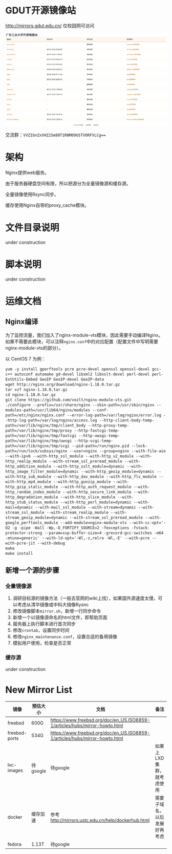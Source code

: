 # GDUT开源镜像站

http://mirrors.gdut.edu.cn/ 仅校园网可访问

![screenshot](screenshot.png)

交流群：`VVZIbnZxVHZ2Sm80T1RNM09USTVORFVLCg==`

# 架构

Nginx提供web服务。

由于服务器硬盘空间有限，所以把源分为全量镜像源和缓存源。

全量镜像使用Rsync同步。

缓存使用Nginx自带的proxy_cache模块。

# 文件目录说明

under construction

# 脚本说明

under construction

# 运维文档

## Nginx编译

为了监控流量，我们加入了nginx-module-vts模块，因此需要手动编译Nginx。如果不需要此模块，可以注释`nginx.conf`中的对应配置（配置文件中写明需要nginx-module-vts的部分）。

以 CentOS 7 为例：

```shell
yum -y install gperftools pcre pcre-devel openssl openssl-devel gcc-c++ autoconf automake gd-devel libxml2 libxslt-devel perl-devel perl-ExtUtils-Embed GeoIP GeoIP-devel GeoIP-data
wget http://nginx.org/download/nginx-1.18.0.tar.gz
tar xzf nginx-1.18.0.tar.gz
cd nginx-1.18.0.tar.gz
git clone https://github.com/vozlt/nginx-module-vts.git
./configure --prefix=/usr/share/nginx --sbin-path=/usr/sbin/nginx --modules-path=/usr/lib64/nginx/modules --conf-path=/etc/nginx/nginx.conf --error-log-path=/var/log/nginx/error.log --http-log-path=/var/log/nginx/access.log --http-client-body-temp-path=/var/lib/nginx/tmp/client_body --http-proxy-temp-path=/var/lib/nginx/tmp/proxy --http-fastcgi-temp-path=/var/lib/nginx/tmp/fastcgi --http-uwsgi-temp-path=/var/lib/nginx/tmp/uwsgi --http-scgi-temp-path=/var/lib/nginx/tmp/scgi --pid-path=/run/nginx.pid --lock-path=/run/lock/subsys/nginx --user=nginx --group=nginx --with-file-aio --with-ipv6 --with-http_ssl_module --with-http_v2_module --with-http_realip_module --with-stream_ssl_preread_module --with-http_addition_module --with-http_xslt_module=dynamic --with-http_image_filter_module=dynamic --with-http_geoip_module=dynamic --with-http_sub_module --with-http_dav_module --with-http_flv_module --with-http_mp4_module --with-http_gunzip_module --with-http_gzip_static_module --with-http_auth_request_module --with-http_random_index_module --with-http_secure_link_module --with-http_degradation_module --with-http_slice_module --with-http_stub_status_module --with-http_perl_module=dynamic --with-mail=dynamic --with-mail_ssl_module --with-stream=dynamic --with-stream_ssl_module --with-stream_realip_module --with-stream_geoip_module=dynamic --with-stream_ssl_preread_module --with-google_perftools_module --add-module=nginx-module-vts --with-cc-opt='-O2 -g -pipe -Wall -Wp,-D_FORTIFY_SOURCE=2 -fexceptions -fstack-protector-strong --param=ssp-buffer-size=4 -grecord-gcc-switches -m64 -mtune=generic' --with-ld-opt='-Wl,-z,relro -Wl,-E' --with-pcre --with-pcre-jit --with-debug
make
make install
```

## 新增一个源的步骤

### 全量镜像源

1. 调研目标源的镜像方法（一般去官网的wiki上找），如果国外源速度太慢，可以考虑从清华镜像或中科大镜像Rysnc
2. 修改镜像脚本`mirror.sh`，新增一行同步命令
3. 新增一个以镜像源命名的html文件，即帮助页面
4. 服务器上执行脚本进行首次同步
5. 修改`crontab`，设置同步时间
6. 修改`nginx_maintenance.conf`，设置合适的备用镜像
7. 模拟用户使用，检查是否正常

### 缓存源

under construction

# New Mirror List

|镜像|预估大小|文档|备注|
|---|---|---|---|
|freebsd|600G|https://www.freebsd.org/doc/en_US.ISO8859-1/articles/hubs/mirror-howto.html ||
|freebsd-ports|534G|https://www.freebsd.org/doc/en_US.ISO8859-1/articles/hubs/mirror-howto.html ||
|lxc-images|待google|待google|如果上LXD集群，就考虑使用|
|docker|缓存加速|参考 http://mirrors.ustc.edu.cn/help/dockerhub.html |需要子域名，以后发展好再考虑|
|fedora|1.13T|待google||

